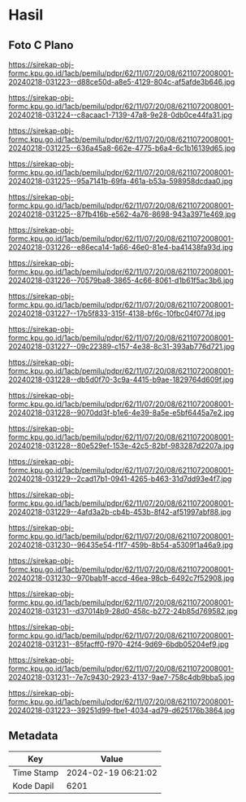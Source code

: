 # Hasil

## Foto C Plano

https://sirekap-obj-formc.kpu.go.id/1acb/pemilu/pdpr/62/11/07/20/08/6211072008001-20240218-031223--d88ce50d-a8e5-4129-804c-af5afde3b646.jpg

https://sirekap-obj-formc.kpu.go.id/1acb/pemilu/pdpr/62/11/07/20/08/6211072008001-20240218-031224--c8acaac1-7139-47a8-9e28-0db0ce44fa31.jpg

https://sirekap-obj-formc.kpu.go.id/1acb/pemilu/pdpr/62/11/07/20/08/6211072008001-20240218-031225--636a45a8-662e-4775-b6a4-6c1b16139d65.jpg

https://sirekap-obj-formc.kpu.go.id/1acb/pemilu/pdpr/62/11/07/20/08/6211072008001-20240218-031225--95a7141b-69fa-461a-b53a-598958dcdaa0.jpg

https://sirekap-obj-formc.kpu.go.id/1acb/pemilu/pdpr/62/11/07/20/08/6211072008001-20240218-031225--87fb416b-e562-4a76-8698-943a3971e469.jpg

https://sirekap-obj-formc.kpu.go.id/1acb/pemilu/pdpr/62/11/07/20/08/6211072008001-20240218-031226--e86eca14-1a66-46e0-81e4-ba41438fa93d.jpg

https://sirekap-obj-formc.kpu.go.id/1acb/pemilu/pdpr/62/11/07/20/08/6211072008001-20240218-031226--70579ba8-3865-4c66-8061-d1b61f5ac3b6.jpg

https://sirekap-obj-formc.kpu.go.id/1acb/pemilu/pdpr/62/11/07/20/08/6211072008001-20240218-031227--17b5f833-315f-4138-bf6c-10fbc04f077d.jpg

https://sirekap-obj-formc.kpu.go.id/1acb/pemilu/pdpr/62/11/07/20/08/6211072008001-20240218-031227--09c22389-c157-4e38-8c31-393ab776d721.jpg

https://sirekap-obj-formc.kpu.go.id/1acb/pemilu/pdpr/62/11/07/20/08/6211072008001-20240218-031228--db5d0f70-3c9a-4415-b9ae-1829764d609f.jpg

https://sirekap-obj-formc.kpu.go.id/1acb/pemilu/pdpr/62/11/07/20/08/6211072008001-20240218-031228--9070dd3f-b1e6-4e39-8a5e-e5bf6445a7e2.jpg

https://sirekap-obj-formc.kpu.go.id/1acb/pemilu/pdpr/62/11/07/20/08/6211072008001-20240218-031228--80e529ef-153e-42c5-82bf-983287d2207a.jpg

https://sirekap-obj-formc.kpu.go.id/1acb/pemilu/pdpr/62/11/07/20/08/6211072008001-20240218-031229--2cad17b1-0941-4265-b463-31d7dd93e4f7.jpg

https://sirekap-obj-formc.kpu.go.id/1acb/pemilu/pdpr/62/11/07/20/08/6211072008001-20240218-031229--4afd3a2b-cb4b-453b-8f42-af51997abf88.jpg

https://sirekap-obj-formc.kpu.go.id/1acb/pemilu/pdpr/62/11/07/20/08/6211072008001-20240218-031230--96435e54-f1f7-459b-8b54-a5309f1a46a9.jpg

https://sirekap-obj-formc.kpu.go.id/1acb/pemilu/pdpr/62/11/07/20/08/6211072008001-20240218-031230--970bab1f-accd-46ea-98cb-6492c7f52908.jpg

https://sirekap-obj-formc.kpu.go.id/1acb/pemilu/pdpr/62/11/07/20/08/6211072008001-20240218-031231--d37014b9-28d0-458c-b272-24b85d769582.jpg

https://sirekap-obj-formc.kpu.go.id/1acb/pemilu/pdpr/62/11/07/20/08/6211072008001-20240218-031231--85facff0-f970-42f4-9d69-6bdb05204ef9.jpg

https://sirekap-obj-formc.kpu.go.id/1acb/pemilu/pdpr/62/11/07/20/08/6211072008001-20240218-031231--7e7c9430-2923-4137-9ae7-758c4db9bba5.jpg

https://sirekap-obj-formc.kpu.go.id/1acb/pemilu/pdpr/62/11/07/20/08/6211072008001-20240218-031223--39251d99-fbe1-4034-ad79-d625176b3864.jpg


## Metadata

| Key        | Value               |
| ---------- | ------------------- |
| Time Stamp | 2024-02-19 06:21:02 |
| Kode Dapil | 6201                |



